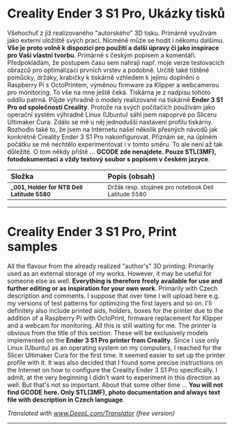 # Creality Ender 3 S1 Pro, Ukázky tisků

Všehochuť z již realizovaného "autorského" 3D tisku. Primárně využivám jako externí uložiště svých prací. Nicméně může se hodit i někomu dalšímu. **Vše je proto volně k dispozici pro použití a další úpravy či jako inspirace pro Vaši vlastní tvorbu**. Primárně s českým popisem a komentáři. Předpokládám, že postupem času sem nahraji např. moje verze testovacích obrazců pro optimalizaci prvních vrstev a podobně. Určitě také tištěné pomůcky, držáky, krabičky k tiskárně vzhledem k jejímu doplnění o Raspberry Pi s OctoPrintem, výměnou firmware za Klipper a webcamerou pro monitoring. To vše na mne ještě čeká.
Tiskárna je z nadpisu tohoto oddílu patrná. Půjde výhradně o modely realizované na tiskárně **Ender 3 S1 Pro od společnosti Creality**. Protože na svých počítačích používám jako operační systém výhradně Linux (Ubuntu) sáhl jsem napoprvé po Sliceru Ultimaker Cura. Zdálo se mě u něj jednodušší nastavení profilu tiskárny. Rozhodlo také to, že jsem na Internetu našel několik přesných návodů jak konkrétně Creality Ender 3 S1 Pro nakonfigurovat. Přiznám se, na úplném počátku se mě nechtělo experimentovat i v tomto směru. To ale není až tak důležité. O tom někdy příště ... **GCODE zde nenajdete. Pouze STL(3MF), fotodokumentaci a vždy textový soubor s popisem v českém jazyce**.

| Složka                                    | Popis (obsah)                                         |
| :---------------------------------------- | :---------------------------------------------------- |
| <sub>**_001, Holder for NTB Dell Latitude 5580**</sup> | <sub>Držák resp. stojánek pro notebook Dell Latitude 5580</sub> |

---

# Creality Ender 3 S1 Pro, Print samples

All the flavour from the already realized "author's" 3D printing. Primarily used as an external storage of my works. However, it may be useful for someone else as well. **Everything is therefore freely available for use and further editing or as inspiration for your own work**. Primarily with Czech description and comments. I suppose that over time I will upload here e.g. my versions of test patterns for optimizing the first layers and so on. I'll definitely also include printed aids, holders, boxes for the printer due to the addition of a Raspberry Pi with OctoPrint, firmware replacement for Klipper and a webcam for monitoring. All this is still waiting for me.
The printer is obvious from the title of this section. These will be exclusively models implemented on the **Ender 3 S1 Pro printer from Creality**. Since I use only Linux (Ubuntu) as an operating system on my computers, I reached for the Slicer Ultimaker Cura for the first time. It seemed easier to set up the printer profile with it. It was also decided that I found some precise instructions on the Internet on how to configure the Creality Ender 3 S1 Pro specifically. I admit, at the very beginning I didn't want to experiment in this direction as well. But that's not so important. About that some other time ... **You will not find GCODE here. Only STL(3MF), photo documentation and always text file with description in Czech language**.

*Translated with www.DeepL.com/Translator (free version)*

---
